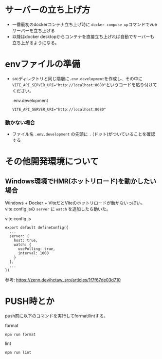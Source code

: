 # サーバーの立ち上げ方

- 一番最初のdockerコンテナ立ち上げ時に `docker compose up`コマンドでvueサーバーを立ち上げる
- 以降はdocker desktopからコンテナを直接立ち上げれば自動でサーバーも立ち上がるようになる。

# envファイルの準備

- srcディレクトリと同じ階層に`.env.development`を作成し、その中に`VITE_API_SERVER_URI="http://localhost:8080"`というコードを貼り付けてください。

  .env.development

  ```text
  VITE_API_SERVER_URI="http://localhost:8080"
  ```

### 動かない場合

- ファイル名 `.env.development` の先頭に `.` (ドット)がついていることを確認する

# その他開発環境について

## Windows環境でHMR(ホットリロード)を動かしたい場合

Windows + Docker + ViteだとViteのホットリロードが動かないっぽい｡
vite.config.jsの `server` に `watch` を追加したら動いた｡

vite.config.js

```
export default defineConfig({
  ...
  server: {
    host: true,
    watch: {
      usePolling: true,
      interval: 1000
    }
  },
  ...
})
```

参考:
https://zenn.dev/hctaw_srp/articles/1f7f67de03d710

# PUSH時とか

push前に以下のコマンドを実行してformat/lintする｡

format

```
npm run format
```

lint

```
npm run lint
```
